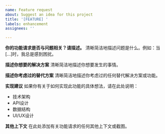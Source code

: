 ```yaml
---
name: Feature request
about: Suggest an idea for this project
title: '[FEATURE] '
labels: enhancement
assignees: ''

---
```


**你的功能请求是否与问题相关？请描述。**
清晰简洁地描述问题是什么。例如：当[...]时，我总是感到困扰。

**描述你想要的解决方案**
清晰简洁地描述你想要发生的事情。

**描述你考虑过的替代方案**
清晰简洁地描述你考虑过的任何替代解决方案或功能。

**实现建议**
如果你有关于如何实现此功能的具体想法，请在此处说明：
- 技术架构
- API设计
- 数据结构
- UI/UX设计

**其他上下文**
在此处添加有关功能请求的任何其他上下文或截图。 